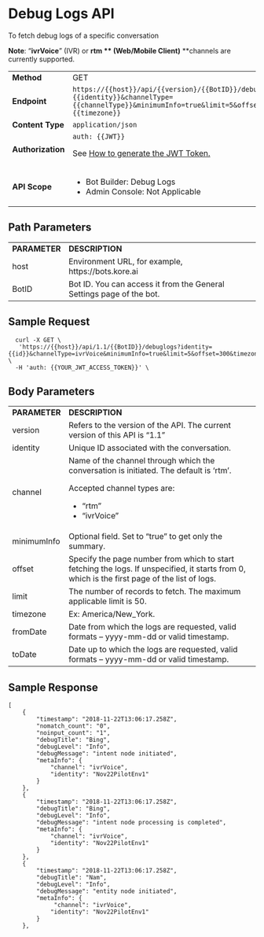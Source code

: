 # **Debug Logs API**

To fetch debug logs of a specific conversation

**Note**: “**ivrVoice**” (IVR) or **rtm ** (Web/Mobile Client)** **channels are currently supported.


<table>
  <tr>
   <td><strong>Method</strong>
   </td>
   <td>GET
   </td>
  </tr>
  <tr>
   <td><strong>Endpoint</strong>
   </td>
   <td><code>https://{{host}}/api/{{version}/{{BotID}}/debuglogs?identity={{identity}}&channelType={{channelType}}&minimumInfo=true&limit=5&offset=300&timezone={{timezone}}</code>
   </td>
  </tr>
  <tr>
   <td><strong>Content Type</strong>
   </td>
   <td><code>application/json</code>
   </td>
  </tr>
  <tr>
   <td><strong>Authorization</strong>
   </td>
   <td><code>auth: {{JWT}}</code>
<p>
See <a href="https://developer.kore.ai/docs/bots/api-guide/apis/#Generating_the_JWT_Token">How to generate the JWT Token.</a>
   </td>
  </tr>
  <tr>
   <td><strong>API Scope</strong>
   </td>
   <td>
<ul>

<li>Bot Builder: Debug Logs

<li>Admin Console: Not Applicable
</li>
</ul>
   </td>
  </tr>
</table>





## Path Parameters


<table>
  <tr>
   <td><strong>PARAMETER</strong>
   </td>
   <td><strong>DESCRIPTION</strong>
   </td>
  </tr>
  <tr>
   <td>host
   </td>
   <td>Environment URL, for example, https://bots.kore.ai
   </td>
  </tr>
  <tr>
   <td>BotID
   </td>
   <td>Bot ID. You can access it from the General Settings page of the bot.
   </td>
  </tr>
</table>





## Sample Request

```
  curl -X GET \
   'https://{{host}}/api/1.1/{{BotID}}/debuglogs?identity={{id}}&channelType=ivrVoice&minimumInfo=true&limit=5&offset=300&timezone=America/New_York' \  
  -H 'auth: {{YOUR_JWT_ACCESS_TOKEN}}' \
```




## Body Parameters


<table>
  <tr>
   <td><strong>PARAMETER</strong>
   </td>
   <td><strong>DESCRIPTION</strong>
   </td>
  </tr>
  <tr>
   <td>version
   </td>
   <td>Refers to the version of the API. The current version of this API is “1.1”
   </td>
  </tr>
  <tr>
   <td>identity
   </td>
   <td>Unique ID associated with the conversation.
   </td>
  </tr>
  <tr>
   <td>channel
   </td>
   <td>Name of the channel through which the conversation is initiated. The default is ‘rtm’.
<p>
Accepted channel types are:
<ul>

<li>“rtm”

<li>“ivrVoice”
</li>
</ul>
   </td>
  </tr>
  <tr>
   <td>minimumInfo
   </td>
   <td>Optional field. Set to “true” to get only the summary.
   </td>
  </tr>
  <tr>
   <td>offset
   </td>
   <td>Specify the page number from which to start fetching the logs. If unspecified, it starts from 0, which is the first page of the list of logs.
   </td>
  </tr>
  <tr>
   <td>limit
   </td>
   <td>The number of records to fetch. The maximum applicable limit is 50.
   </td>
  </tr>
  <tr>
   <td>timezone
   </td>
   <td>Ex: America/New_York.
   </td>
  </tr>
  <tr>
   <td>fromDate
   </td>
   <td>Date from which the logs are requested, valid formats – yyyy-mm-dd or valid timestamp.
   </td>
  </tr>
  <tr>
   <td>toDate
   </td>
   <td>Date up to which the logs are requested, valid formats – yyyy-mm-dd or valid timestamp.
   </td>
  </tr>
</table>





## Sample Response
```
[
    {
        "timestamp": "2018-11-22T13:06:17.258Z",
        "nomatch_count": "0",
        "noinput_count": "1",
        "debugTitle": "Bing",
        "debugLevel": "Info",
        "debugMessage": "intent node initiated",
        "metaInfo": {
            "channel": "ivrVoice",
            "identity": "Nov22PilotEnv1"
        }
    },
    {
        "timestamp": "2018-11-22T13:06:17.258Z",
        "debugTitle": "Bing",
        "debugLevel": "Info",
        "debugMessage": "intent node processing is completed",
        "metaInfo": {
            "channel": "ivrVoice",
            "identity": "Nov22PilotEnv1"
        }
    },
    {
        "timestamp": "2018-11-22T13:06:17.258Z",
        "debugTitle": "Nam",
        "debugLevel": "Info",
        "debugMessage": "entity node initiated",
        "metaInfo": {
             "channel": "ivrVoice",
            "identity": "Nov22PilotEnv1"
        }
    },
```
